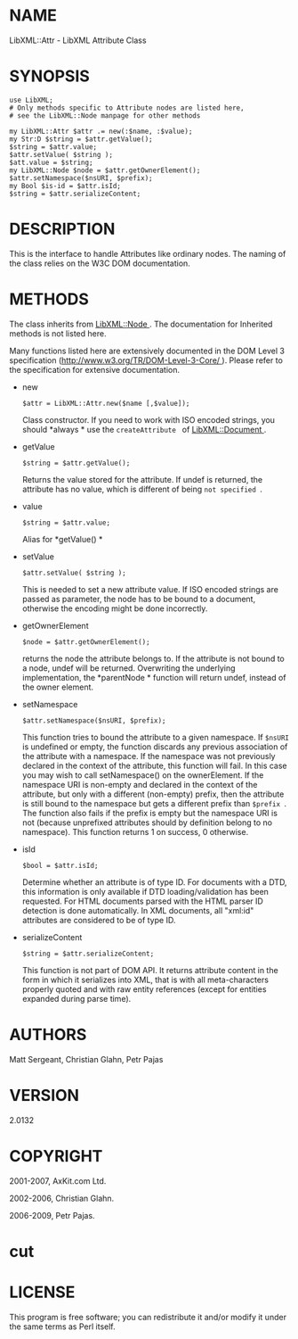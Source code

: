 NAME
====

LibXML::Attr - LibXML Attribute Class

SYNOPSIS
========

    use LibXML;
    # Only methods specific to Attribute nodes are listed here,
    # see the LibXML::Node manpage for other methods

    my LibXML::Attr $attr .= new(:$name, :$value);
    my Str:D $string = $attr.getValue();
    $string = $attr.value;
    $attr.setValue( $string );
    $att.value = $string;
    my LibXML::Node $node = $attr.getOwnerElement();
    $attr.setNamespace($nsURI, $prefix);
    my Bool $is-id = $attr.isId;
    $string = $attr.serializeContent;

DESCRIPTION
===========

This is the interface to handle Attributes like ordinary nodes. The naming of the class relies on the W3C DOM documentation.

METHODS
=======

The class inherits from [LibXML::Node ](LibXML::Node ). The documentation for Inherited methods is not listed here.

Many functions listed here are extensively documented in the DOM Level 3 specification ([http://www.w3.org/TR/DOM-Level-3-Core/ ](http://www.w3.org/TR/DOM-Level-3-Core/ )). Please refer to the specification for extensive documentation.

  * new

        $attr = LibXML::Attr.new($name [,$value]);

    Class constructor. If you need to work with ISO encoded strings, you should *always * use the `createAttribute ` of [LibXML::Document ](LibXML::Document ).

  * getValue

        $string = $attr.getValue();

    Returns the value stored for the attribute. If undef is returned, the attribute has no value, which is different of being `not specified `.

  * value

        $string = $attr.value;

    Alias for *getValue() *

  * setValue

        $attr.setValue( $string );

    This is needed to set a new attribute value. If ISO encoded strings are passed as parameter, the node has to be bound to a document, otherwise the encoding might be done incorrectly.

  * getOwnerElement

        $node = $attr.getOwnerElement();

    returns the node the attribute belongs to. If the attribute is not bound to a node, undef will be returned. Overwriting the underlying implementation, the *parentNode * function will return undef, instead of the owner element.

  * setNamespace

        $attr.setNamespace($nsURI, $prefix);

    This function tries to bound the attribute to a given namespace. If `$nsURI ` is undefined or empty, the function discards any previous association of the attribute with a namespace. If the namespace was not previously declared in the context of the attribute, this function will fail. In this case you may wish to call setNamespace() on the ownerElement. If the namespace URI is non-empty and declared in the context of the attribute, but only with a different (non-empty) prefix, then the attribute is still bound to the namespace but gets a different prefix than `$prefix `. The function also fails if the prefix is empty but the namespace URI is not (because unprefixed attributes should by definition belong to no namespace). This function returns 1 on success, 0 otherwise.

  * isId

        $bool = $attr.isId;

    Determine whether an attribute is of type ID. For documents with a DTD, this information is only available if DTD loading/validation has been requested. For HTML documents parsed with the HTML parser ID detection is done automatically. In XML documents, all "xml:id" attributes are considered to be of type ID.

  * serializeContent

        $string = $attr.serializeContent;

    This function is not part of DOM API. It returns attribute content in the form in which it serializes into XML, that is with all meta-characters properly quoted and with raw entity references (except for entities expanded during parse time).

AUTHORS
=======

Matt Sergeant, Christian Glahn, Petr Pajas

VERSION
=======

2.0132

COPYRIGHT
=========

2001-2007, AxKit.com Ltd.

2002-2006, Christian Glahn.

2006-2009, Petr Pajas.

cut
===



LICENSE
=======

This program is free software; you can redistribute it and/or modify it under the same terms as Perl itself.

